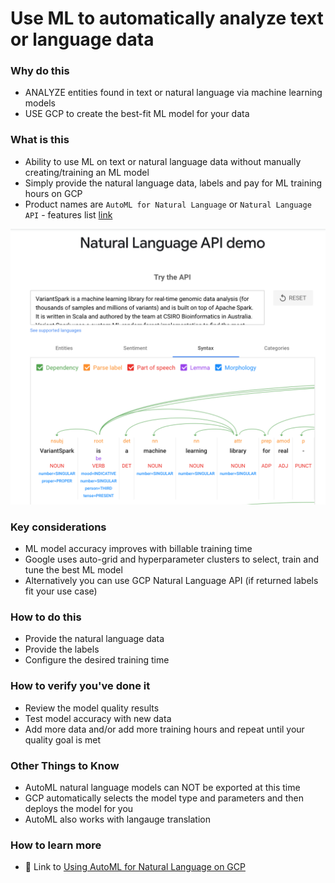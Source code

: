 # Use ML to automatically analyze text or language data

### Why do this
 - ANALYZE entities found in text or natural language via machine learning models
 - USE GCP to create the best-fit ML model for your data

### What is this
 - Ability to use ML on text or natural language data without manually creating/training an ML model
 - Simply provide the natural language data, labels and pay for ML training hours on GCP
 - Product names are `AutoML for Natural Language` or `Natural Language API` - features list [link](https://cloud.google.com/natural-language/)

![Auto ML Natural Language](/images/natural-language.png)

### Key considerations
 - ML model accuracy improves with billable training time
 - Google uses auto-grid and hyperparameter clusters to select, train and tune the best ML model 
 - Alternatively you can use GCP Natural Language API (if returned labels fit your use case)

### How to do this
 - Provide the natural language data
 - Provide the labels
 - Configure the desired training time

### How to verify you've done it
 - Review the model quality results
 - Test model accuracy with new data
 - Add more data and/or add more training hours and repeat until your quality goal is met

### Other Things to Know
 - AutoML natural language models can NOT be exported at this time
 - GCP automatically selects the model type and parameters and then deploys the model for you
 - AutoML also works with langauge translation

### How to learn more
 - 📘 Link to [Using AutoML for Natural Language on GCP](https://cloud.google.com/natural-language/)
